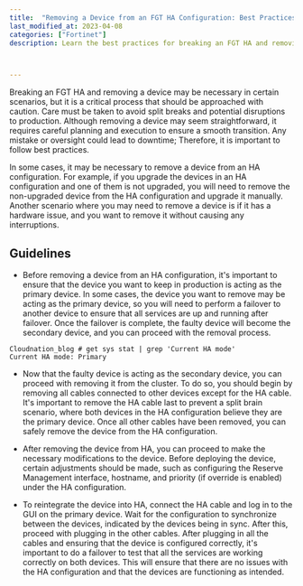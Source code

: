 ```yaml
---
title:  "Removing a Device from an FGT HA Configuration: Best Practices"
last_modified_at: 2023-04-08
categories: ["Fortinet"]
description: Learn the best practices for breaking an FGT HA and removing a device from the cluster without causing split breaks or disruptions to production. Follow our step-by-step guide with examples to ensure a smooth transition, from checking the primary device to reintegrating the device into HA. Get the most out of your FGT HA configuration with CloudNation Blog.



---
```


Breaking an FGT HA and removing a device may be necessary in certain scenarios, but it is a critical process that should be approached with caution. Care must be taken to avoid split breaks and potential disruptions to production. Although removing a device may seem straightforward, it requires careful planning and execution to ensure a smooth transition. Any mistake or oversight could lead to downtime; Therefore, it is important to follow best practices.


In some cases, it may be necessary to remove a device from an HA configuration. For example, if you upgrade the devices in an HA configuration and one of them is not upgraded, you will need to remove the non-upgraded device from the HA configuration and upgrade it manually. Another scenario where you may need to remove a device is if it has a hardware issue, and you want to remove it without causing any interruptions.

## Guidelines

 *	Before removing a device from an HA configuration, it's important to ensure that the device you want to keep in production is acting as the primary device. In some cases, the device you want to remove may be acting as the primary device, so you will need to perform a failover to another device to ensure that all services are up and running after failover. Once the failover is complete, the faulty device will become the secondary device, and you can proceed with the removal process.
 
 ```
 Cloudnation_blog # get sys stat | grep 'Current HA mode'
 Current HA mode: Primary

```
* Now that the faulty device is acting as the secondary device, you can proceed with removing it from the cluster. To do so, you should begin by removing all cables connected to other devices except for the HA cable. It's important to remove the HA cable last to prevent a split brain scenario, where both devices in the HA configuration believe they are the primary device. Once all other cables have been removed, you can safely remove the device from the HA configuration.

* After removing the device from HA, you can proceed to make the necessary modifications to the device. Before deploying the device, certain adjustments should be made, such as configuring the Reserve Management interface, hostname, and priority (if override is enabled) under the HA configuration.

* To reintegrate the device into HA, connect the HA cable and log in to the GUI on the primary device. Wait for the configuration to synchronize between the devices, indicated by the devices being in sync. After this, proceed with plugging in the other cables. After plugging in all the cables and ensuring that the device is configured correctly, it's important to do a failover to test that all the services are working correctly on both devices. This will ensure that there are no issues with the HA configuration and that the devices are functioning as intended.

